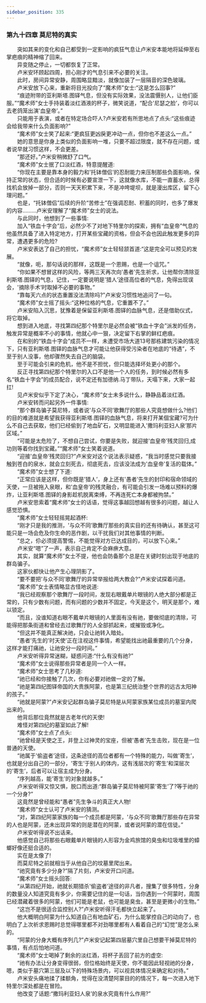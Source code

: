 ```yaml
---
sidebar_position: 335
---
```

### 第九十四章 莫尼特的真实  


　　突如其来的变化和自己都受到一定影响的疯狂气息让卢米安本能地将延伸至右掌疤痕的精神缩了回来。  
　　异变随之停止，一切都恢复了正常。  
　　卢米安环顾起四周，担心刚才的气息引来不必要的关注。  
　　此时，房间异常安静，周围略显黯淡，就像加装了一层隔音的深色玻璃。  
　　卢米安放下心来，重新将目光投向了“魔术师”女士:“这是怎么回事?”  
　　“痕迹附带的亚利斯塔.图铎气息，但没有实际效果，没法震慑别人，让他们臣服。”“魔术师”女士手持装着淡红酒液的杯子，微笑说道，“配合'尼瑟之脸’，你可以去老鸽笼出演'血皇帝’。”  
　　只能用于表演，或者在特定场合吓人?卢米安若有所思地点了点头:“这些痕迹会给我带来什么负面影响?”  
　　“魔术师”女士笑了起来:“更疯狂更凶戾更冲动一点，但你也不差这么一点。”  
　　她的意思是你身上类似的负面影响一堆，只要不超过限度，就不存在问题，或者说早就习惯这样，不会更差。  
　　“那还好。”卢米安稍微舒了口气。  
　　“魔术师”女士抿了口淡红酒，特意提醒道:  
　　“你现在主要是靠本身的毅力和'托钵僧侣’的忍耐能力来压制那些负面影响，保持正常的状态，但合适的时候有必要宣泄一下，这就像水库，不能一直蓄水，总得找机会放掉一部分，否则一天天积累下来，不是冲垮堤坝，就是漫出库区，留下心理问题。”  
　　也是，“托钵僧侣”后续的升阶“苦修士”在强调忍耐、积蓄的同时，也多了爆发的内容………卢米安理解了“魔术师”女士的说法。  
　　与此同时，他想到了一些事情:  
　　加入“铁血十字会”后，必然少不了对地下特里尔的探索，拥有“血皇帝”气息的他虽然具备了进入特定地方，打开某些宝藏的资格，但会不会也因此触发更多的异常，遭遇更多的危险?  
　　卢米安表达了自己的担忧，“魔术师”女士轻轻颔首道:“这是完全可以预见的发展。  
　　“就像，呃，那句话说的那样，这既是一个恩赐，也是一个诅咒。”  
　　“你如果不想冒这样的风险，等两三天再次向'愚者’先生祈求，让他帮你清除亚利斯塔.图铎的气息，记住，一定要说明是'猎人’途径高位者的气息，免得出现误会，'摘除手术’时取掉不必要的事物。”  
　　“靠每天六点的状态重置没法清除吗?”卢米安习惯性地追问了一句。  
　　“魔术师”女士摇了摇头:“这种位格的气息，它重置不了。”  
　　卢米安陷入沉思，犹豫着是保留亚利斯塔.图铎的血脉气息，还是借助仪式，将它取掉。  
　　想到进入地底，寻找第四纪那个特里尔是必然会被“铁血十字会”派发的任务，触发异常是概率不小的事情，他就心中一狠，决定留下右掌的鲜红疤痕。  
　　在和别的“铁血十字会”成员不一样，未遭受市场大道13号那栋建筑污染的情况下，只有亚利斯塔.图铎的血脉气息才可能让他获得受污染者在地底的“待遇”，不至于别人没事，他却骤然失去自己的脑袋。  
　　至于可能会引来的危机，他不是不担忧，但只能选择坏处更小的那个。  
　　反正寻找第四纪那个特里尔的入口不是他一个人的任务，到时候必然有多名“铁血十字会”的成员配合，说不定还有加德纳.马丁带队，天塌下来，大家一起扛!  
　　见卢米安似乎下定了决心，“魔术师”女士未多说什么，静静品着淡红酒。  
　　卢米安转而问起另外一件事情:  
　　“那个群岛骗子莫尼特，或者说'与众不同’歌舞厅的那些人究竟想做什么?他们的目的难道就是希望我获得亚利斯塔.图铎的血脉气息，将来打开某個宝藏?可为什么不自己去获取，他们已经偷到了地血矿石，又明显能进入'撒玛利亚妇人泉’那片区域。”  
　　“可能是太危险了，不想自己尝试，你要是失败，就迎接'血皇帝’残灵回归,成功则等着你找到宝藏。”“魔术师”女士笑着说道。  
　　“迎接'血皇帝’残灵回归?”卢米安对这个说法表示疑惑，“我当时感觉只要我接触到苍白的泉水，就会立刻死去，彻底死去，应该没法成为'血皇帝’复活的载体。”  
　　“魔术师”女士想了下道:  
　　“正常应该是这样，但你既是'猎人’，身上还有'愚者’先生的封印和宿命领域的天使，一旦被拖入泉眼，和'血皇帝’的残灵融合，有可能会引发一场难以预料的爆炸，让亚利斯塔.图铎的身影趁机脱离束缚，不再连死亡本身都被拘禁。”  
　　卢米安思索着“魔术师”女士的话语，觉得这事越回想越有很多的问题，越让人感觉恐惧。  
　　“魔术师”女士轻轻摇晃起酒杯:  
　　“刚才只是我的推测，'与众不同’歌舞厅那些的真实目的还有待确认，甚至这可能只是一场会危及你生命的恶作剧，以干扰我们对其他事情的判断。  
　　“总之，伱必须提高警惕，不能觉得对方已达成目的，可以放下心来。”  
　　卢米安“嗯”了一声，表示自己肯定不会麻痹大意。  
　　其实，就算“魔术师”女士不提，他也会防备那个总是在关键时刻出现于地底的群岛骗子。  
　　这家伙都快让他产生心理阴影了。  
　　“要不要把'与众不同’歌舞厅的异常举报给两大教会?”卢米安试探着问道。  
　　“魔术师”女士表情略显古怪地说道:  
　　“我已经观察那个歌舞厅一段时间，发现右眼戴单片眼镜的人绝大部分都是正常的，只有少数有问题，而有问题的少数并不固定，今天是这个，明天是那个，难以锁定。  
　　“而且，没谁知道右眼不戴单片眼镜的人里面有没有祂，要做彻底的清除，可能得把那条街道和曾经去过歌舞厅的人全部抓起来，或摧毁或净化。  
　　“但这并不能真正解决祂，只会让祂转入暗处。  
　　“愚者’先生的'时天使’正在注视这件事情，希望能找出祂最重要的几个分身，这样才能打痛祂，让祂安分一段时间。”  
　　卢米安听得异常迷糊，疑惑问道:“什么有没有祂?”  
　　“魔术师”女士说得那些异常者是同一个人一样。  
　　“魔术师”女士思考了几秒道:  
　　“祂已经和你接触了几次，你有必要对祂做一定的了解。  
　　“祂是第四纪图铎帝国的大贵族阿蒙，也是第三纪统治整个世界的远古太阳神的孩子。”  
　　“祂就是阿蒙?”卢米安记起群岛骗子莫尼特是从阿蒙家族某位成员的墓室内爬出来的。  
　　他背后那位竟然就是古老年代的天使!  
　　难怪对第四纪的墓室如此了解!  
　　“魔术师”女士点了点头:  
　　“祂曾经是天使之王，并登上过神灵的宝座，但被'愚者’先生击败，现在是一位普通的天使。  
　　“祂属于'偷盗者’途径，这条途径的高位者都有一个特殊的能力，叫做'寄生’，也就是分出自己的一部分，'寄生’于别人的体内，这有浅层次的'寄生’和深层次的'寄生’，后者可以让宿主成为分身。  
　　“序列越高，能'寄生’的对象就越多。”  
　　卢米安听得又惊又惧，脱口而出道:“群岛骗子莫尼特被阿蒙'寄生’了?等于祂的一个分身?”  
　　这竟然是曾经能和“愚者”先生争斗的真正大人物!  
　　“魔术师”女士认可了卢米安的猜测。  
　　“对，第四纪阿蒙家族的每一个成员都是阿蒙，'与众不同’歌舞厅那些存在异常的人也是阿蒙，还未出现异常的则是潜在的阿蒙，或者说阿蒙的潜在信徒。”  
　　卢米安听得说不出话来。  
　　他感觉自己将那些右眼戴单片眼镜的人形容为金鸡旅馆的臭虫和垃圾堆里的蟑螂好像还挺合适的。  
　　实在是太像了!  
　　而莫尼特之前就相当于从他自己的坟墓里爬出来。  
　　“祂究竟有多少分身?”隔了片刻，卢米安开口问道。  
　　“魔术师”女士摇头回答:  
　　“从第四纪开始，祂就长期猎杀'偷盗者’途径的非凡者，搜集了很多特性，分身的数量没人知道究竟有多少，你需要记住的是一句话，当你遇到一个阿蒙时，周围已经潜藏着很多的阿蒙，他们可能是老鼠，也可能是臭虫，甚至是更微小的生物。”  
　　“这岂不是很适合监控别人?”卢米安听得汗毛都快立起来了。  
　　他大概明白阿蒙为什么知道自己有地血矿石，为什么能掌控自己的动向了，也明白了上次祈求恩赐时总觉得哪里都不对劲哪里都有人看着自己的“幻觉”是怎么来的。  
　　“阿蒙的分身大概有序列几?”卢米安记起第四层墓穴里自己想要干掉莫尼特的事情，有点后怕地问道。  
　　“魔术师”女士喝掉了剩余的淡红酒，将杯子丢回了前方的虚空:  
　　“祂有办法让分身变得很弱，但位格始终是天使，你不能因此轻视祂的分身，嗯，类似于墓穴第三层及以下的特殊场景内，可以视具体情况来确定和对待。”  
　　卢米安头痛地揉了揉额角，觉得在没清楚阿蒙目的的情况下，每一次进入地下特里尔深处都是在冒险。  
　　他改变了话题:“撒玛利亚妇人泉’的泉水究竟有什么作用?”  

